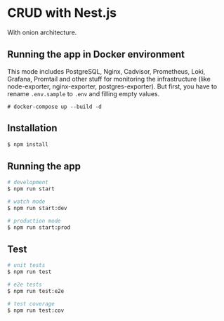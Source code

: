 # CRUD with Nest.js
With onion architecture.

## Running the app in Docker environment
This mode includes PostgreSQL, Nginx, Cadvisor, Prometheus, Loki, Grafana, Promtail and other stuff for monitoring the infrastructure (like node-exporter, nginx-exporter, postgres-exporter). But first, you have to rename `.env.sample` to `.env` and filling empty values.
```
# docker-compose up --build -d 
```

## Installation

```bash
$ npm install
```

## Running the app
```bash
# development
$ npm run start

# watch mode
$ npm run start:dev

# production mode
$ npm run start:prod
```

## Test

```bash
# unit tests
$ npm run test

# e2e tests
$ npm run test:e2e

# test coverage
$ npm run test:cov
```
